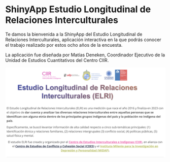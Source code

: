 # ShinyApp Estudio Longitudinal de Relaciones Interculturales

Te damos la bienvenida a la ShinyApp del Estudio Longitudinal de Relaciones Interculturales, aplicación interactiva en la que podrás conocer el trabajo realizado por estos ocho años de la encuesta.

La aplicación fue diseñada por Matías Deneken, Coordinador Ejecutivo de la Unidad de Estudios Cuantitativos del Centro CIIR.

[![](image/elri-shiny.png)](https://ciir.shinyapps.io/elri-survey/)
